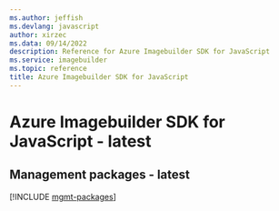 ```yaml
---
ms.author: jeffish
ms.devlang: javascript
author: xirzec
ms.data: 09/14/2022
description: Reference for Azure Imagebuilder SDK for JavaScript
ms.service: imagebuilder
ms.topic: reference
title: Azure Imagebuilder SDK for JavaScript
---
```

# Azure Imagebuilder SDK for JavaScript - latest

## Management packages - latest
[!INCLUDE [mgmt-packages](imagebuilder-mgmt-index.md)]